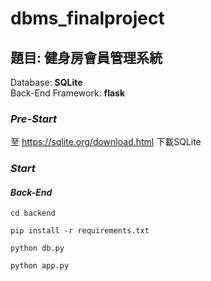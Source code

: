 # dbms_finalproject

## 題目: 健身房會員管理系統
   Database: **SQLite** <br>
   Back-End Framework: **flask**

### *Pre-Start*
  至 https://sqlite.org/download.html 下載SQLite

### *Start*

#### *Back-End*

```shell
cd backend
```

```shell
pip install -r requirements.txt
```

```shell
python db.py
```

```shell
python app.py
```
